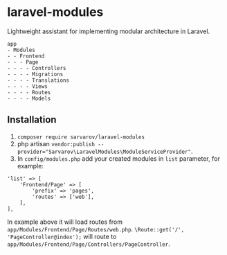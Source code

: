 # laravel-modules
Lightweight assistant for implementing modular architecture in Laravel.

```
app
- Modules
- - Frontend
- - - Page
- - - - Controllers
- - - - Migrations
- - - - Translations
- - - - Views
- - - - Routes
- - - - Models
```

## Installation
1. `composer require sarvarov/laravel-modules`
2. php artisan `vendor:publish --provider="Sarvarov\LaravelModules\ModuleServiceProvider"`.
3. In `config/modules.php` add your created modules in `list` parameter, for example:
```
'list' => [
    'Frontend/Page' => [
        'prefix' => 'pages',
        'routes' => ['web'],
    ],
],
```
In example above it will load routes from `app/Modules/Frontend/Page/Routes/web.php`. `\Route::get('/', 'PageController@index');` will route to `app/Modules/Frontend/Page/Controllers/PageController`.
